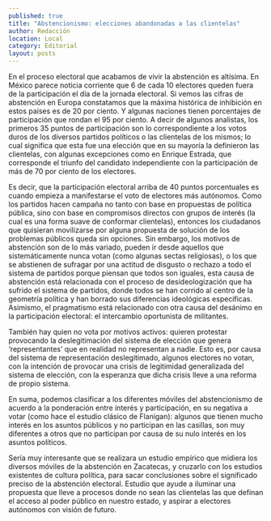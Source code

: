 ```yaml
---
published: true
title: "Abstencionismo: elecciones abandonadas a las clientelas"
author: Redacción
location: Local
category: Editorial
layout: posts
---
```


En el proceso electoral que acabamos de vivir la abstención es altísima. En México parece noticia corriente que 6 de cada 10 electores queden fuera de la participación el día de la jornada electoral. Si vemos las cifras de abstención en Europa constatamos que la máxima histórica de inhibición en estos países es de 20 por ciento. Y algunas naciones tienen porcentajes de participación que rondan el 95 por ciento. A decir de algunos analistas, los primeros 35 puntos de participación son lo correspondiente a los votos duros de los diversos partidos políticos o las clientelas de los mismos; lo cual significa que esta fue una elección que en su mayoría la definieron las clientelas, con algunas excepciones como en Enrique Estrada, que corresponde el triunfo del candidato independiente con la participación de más de 70 por ciento de los electores. 

Es decir, que la participación electoral arriba de 40 puntos porcentuales es cuando empieza a manifestarse el voto de electores más autónomos. Como los partidos hacen campaña no tanto con base en propuestas de política pública, sino con base en compromisos directos con grupos de interés (la cual es una forma suave de conformar clientelas), entonces los ciudadanos que quisieran movilizarse por alguna propuesta de solución de los problemas públicos queda sin opciones. Sin embargo, los motivos de abstención son de lo más variado, pueden ir desde aquellos que sistemáticamente nunca votan (como algunas sectas religiosas), o los que se abstienen de sufragar por una actitud de disgusto o rechazo a todo el sistema de partidos porque piensan que todos son iguales, esta causa de abstención está relacionada con el proceso de desideologización que ha sufrido el sistema de partidos, donde todos se han corrido al centro de la geometría política y han borrado sus diferencias ideológicas  específicas. Asimismo, el pragmatismo está relacionado con otra causa del desánimo en la participación electoral: el intercambio oportunista de militantes. 

También hay quien no vota por motivos activos: quieren protestar provocando la deslegitimación del sistema de elección que genera ‘representantes’ que en realidad no representan a nadie. Esto es, por causa del sistema de representación deslegitimado, algunos electores no votan, con la intención de provocar una crisis de legitimidad generalizada del sistema de elección, con la esperanza que dicha crisis lleve a una reforma de propio sistema. 

En suma, podemos clasificar a los diferentes móviles del abstencionismo de acuerdo a la ponderación entre interés y participación, en su negativa a votar (como hace el estudio clásico de Flanigan): algunos que tienen mucho interés en los asuntos públicos y no participan en las casillas, son muy diferentes a otros que no participan por causa de su nulo interés en los asuntos políticos. 

Sería muy interesante que se realizara un estudio empírico que midiera los diversos móviles de la abstención en Zacatecas, y cruzarlo con los estudios existentes de cultura política, para sacar conclusiones sobre el significado preciso de la abstención electoral. Estudio que ayude a iluminar una propuesta que lleve a procesos donde no sean las clientelas las que definan el acceso al poder público en nuestro estado, y aspirar a electores autónomos con visión de futuro.
